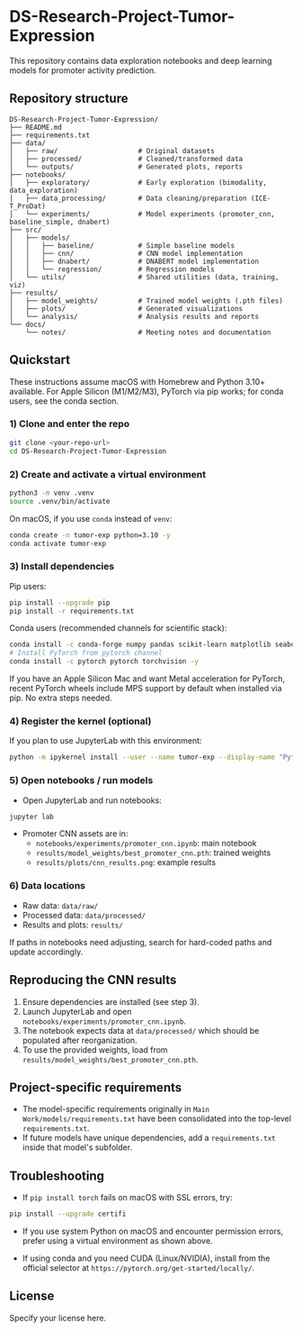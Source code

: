 # DS-Research-Project-Tumor-Expression

This repository contains data exploration notebooks and deep learning models for promoter activity prediction.

## Repository structure

```
DS-Research-Project-Tumor-Expression/
├── README.md
├── requirements.txt
├── data/
│   ├── raw/                    # Original datasets
│   ├── processed/              # Cleaned/transformed data
│   └── outputs/                # Generated plots, reports
├── notebooks/
│   ├── exploratory/            # Early exploration (bimodality, data_exploration)
│   ├── data_processing/        # Data cleaning/preparation (ICE-T_ProDat)
│   └── experiments/            # Model experiments (promoter_cnn, baseline_simple, dnabert)
├── src/
│   ├── models/
│   │   ├── baseline/           # Simple baseline models
│   │   ├── cnn/                # CNN model implementation
│   │   ├── dnabert/            # DNABERT model implementation
│   │   └── regression/         # Regression models
│   └── utils/                  # Shared utilities (data, training, viz)
├── results/
│   ├── model_weights/          # Trained model weights (.pth files)
│   ├── plots/                  # Generated visualizations
│   └── analysis/               # Analysis results and reports
└── docs/
    └── notes/                  # Meeting notes and documentation
```

## Quickstart

These instructions assume macOS with Homebrew and Python 3.10+ available. For Apple Silicon (M1/M2/M3), PyTorch via pip works; for conda users, see the conda section.

### 1) Clone and enter the repo

```bash
git clone <your-repo-url>
cd DS-Research-Project-Tumor-Expression
```

### 2) Create and activate a virtual environment

```bash
python3 -m venv .venv
source .venv/bin/activate
```

On macOS, if you use `conda` instead of `venv`:

```bash
conda create -n tumor-exp python=3.10 -y
conda activate tumor-exp
```

### 3) Install dependencies

Pip users:

```bash
pip install --upgrade pip
pip install -r requirements.txt
```

Conda users (recommended channels for scientific stack):

```bash
conda install -c conda-forge numpy pandas scikit-learn matplotlib seaborn jupyterlab ipykernel -y
# Install PyTorch from pytorch channel
conda install -c pytorch pytorch torchvision -y
```

If you have an Apple Silicon Mac and want Metal acceleration for PyTorch, recent PyTorch wheels include MPS support by default when installed via pip. No extra steps needed.

### 4) Register the kernel (optional)

If you plan to use JupyterLab with this environment:

```bash
python -m ipykernel install --user --name tumor-exp --display-name "Python (tumor-exp)"
```

### 5) Open notebooks / run models

- Open JupyterLab and run notebooks:

```bash
jupyter lab
```

- Promoter CNN assets are in:
  - `notebooks/experiments/promoter_cnn.ipynb`: main notebook
  - `results/model_weights/best_promoter_cnn.pth`: trained weights
  - `results/plots/cnn_results.png`: example results

### 6) Data locations

- Raw data: `data/raw/`
- Processed data: `data/processed/`
- Results and plots: `results/`

If paths in notebooks need adjusting, search for hard-coded paths and update accordingly.

## Reproducing the CNN results

1. Ensure dependencies are installed (see step 3).
2. Launch JupyterLab and open `notebooks/experiments/promoter_cnn.ipynb`.
3. The notebook expects data at `data/processed/` which should be populated after reorganization.
4. To use the provided weights, load from `results/model_weights/best_promoter_cnn.pth`.

## Project-specific requirements

- The model-specific requirements originally in `Main Work/models/requirements.txt` have been consolidated into the top-level `requirements.txt`.
- If future models have unique dependencies, add a `requirements.txt` inside that model's subfolder.

## Troubleshooting

- If `pip install torch` fails on macOS with SSL errors, try:

```bash
pip install --upgrade certifi
```

- If you use system Python on macOS and encounter permission errors, prefer using a virtual environment as shown above.

- If using conda and you need CUDA (Linux/NVIDIA), install from the official selector at `https://pytorch.org/get-started/locally/`.

## License

Specify your license here.
